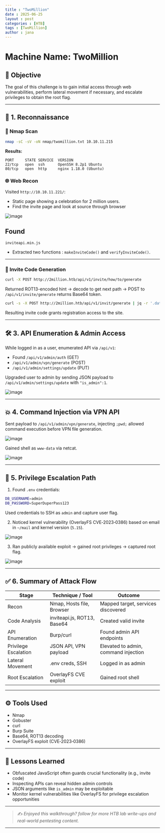 ```yaml
---
title : "TwoMillion"
date : 2025-06-25 
layout : post
categories : [HTB]
tags : [TwoMillion]
author : jana
---
```


# Machine Name: TwoMillion

## 🎯 Objective

The goal of this challenge is to gain initial access through web vulnerabilities, perform lateral movement if necessary, and escalate privileges to obtain the root flag.

---

## 🔎 1. Reconnaissance

### 🧪 Nmap Scan

```bash
nmap -sC -sV -oN nmap/twomillion.txt 10.10.11.215
```

**Results:**

```
PORT     STATE SERVICE  VERSION
22/tcp   open  ssh      OpenSSH 8.2p1 Ubuntu
80/tcp   open  http     nginx 1.18.0 (Ubuntu)
```

### 🌐 Web Recon

Visited `http://10.10.11.221/`:

- Static page showing a celebration for 2 million users.
- Find the invite page and look at source through browser

![image](/assets/img/CTFS/TwoMillion/web_source_network_tab.png)

## Found
```
inviteapi.min.js
```
- Extracted two functions : `makeInviteCode()` and `verifyInviteCode()`.

---

### 🚀 Invite Code Generation

```bash
curl -X POST http://2million.htb/api/v1/invite/how/to/generate
```

Returned ROT13-encoded hint → decode to get next path → POST to `/api/v1/invite/generate` returns Base64 token.

```bash
curl -s -X POST http://2million.htb/api/v1/invit/generate | jq -r '.data.code' | base64 -d
```

Resulting invite code grants registration access to the site.

---

## 🛠 3. API Enumeration & Admin Access

While logged in as a user, enumerated API via `/api/v1`:

- Found `/api/v1/admin/auth` (GET)  
- `/api/v1/admin/vpn/generate` (POST)  
- `/api/v1/admin/settings/update` (PUT)

Upgraded user to admin by sending JSON payload to `/api/v1/admin/settings/update` with `"is_admin":1`.

![image](/assets/img/CTFS/TwoMillion/admin_pri_update.png)

---

## 💥 4. Command Injection via VPN API

Sent payload to `/api/v1/admin/vpn/generate`, injecting `;pwd;` allowed command execution before VPN file generation.

![image](/assets/img/CTFS/TwoMillion/cmd_inj.png)

Gained shell as `www-data` via netcat.

![image](/assets/img/CTFS/TwoMillion/rev_shell.png)

---

## 🧬 5. Privilege Escalation Path

1. Found `.env` credentials:

```bash
DB_USERNAME=admin  
DB_PASSWORD=SuperDuperPass123
```

Used credentials to SSH as `admin` and capture user flag.

2. Noticed kernel vulnerability (OverlayFS CVE‑2023‑0386) based on email in `~/mail` and kernel version (`5.15`).

![image](/assets/img/CTFS/TwoMillion/mail.png)

3. Ran publicly available exploit → gained root privileges → captured root flag.

![image](/assets/img/CTFS/TwoMillion/Root-access.png)

---

## ✅ 6. Summary of Attack Flow

| Stage              | Technique / Tool             | Outcome                             |
|--------------------|------------------------------|--------------------------------------|
| Recon              | Nmap, Hosts file, Browser    | Mapped target, services discovered   |
| Code Analysis      | inviteapi.js, ROT13, Base64  | Created valid invite                 |
| API Enumeration    | Burp/curl                    | Found admin API endpoints            |
| Privilege Escalation | JSON API, VPN payload      | Elevated to admin, command injection |
| Lateral Movement   | .env creds, SSH              | Logged in as admin                   |
| Root Escalation    | OverlayFS CVE exploit        | Gained root shell                    |

---

## ⚙️ Tools Used

- Nmap  
- Gobuster  
- curl  
- Burp Suite  
- Base64, ROT13 decoding  
- OverlayFS exploit (CVE‑2023‑0386)  

---

## 🧠 Lessons Learned

- Obfuscated JavaScript often guards crucial functionality (e.g., invite code)
- Inspecting APIs can reveal hidden admin controls
- JSON arguments like `is_admin` may be exploitable
- Monitor kernel vulnerabilities like OverlayFS for privilege escalation opportunities

---

> ✍️ *Enjoyed this walkthrough? follow for more HTB lab write-ups and real-world pentesting content.*

---